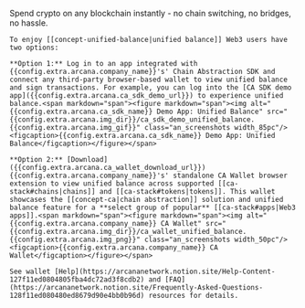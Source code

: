 Spend crypto on any blockchain instantly - no chain switching, no bridges, no hassle.

    To enjoy [[concept-unified-balance|unified balance]] Web3 users have two options:
    
    **Option 1:** Log in to an app integrated with {{config.extra.arcana.company_name}}'s' Chain Abstraction SDK and connect any third-party browser-based wallet to view unified balance and sign transactions. For example, you can log into the [CA SDK demo app]({{config.extra.arcana.ca_sdk_demo_url}}) to experience unified balance.<span markdown="span"><figure markdown="span"><img alt="{{config.extra.arcana.ca_sdk_name}} Demo App: Unified Balance" src="{{config.extra.arcana.img_dir}}/ca_sdk_demo_unified_balance.{{config.extra.arcana.img_gif}}" class="an_screenshots width_85pc"/><figcaption>{{config.extra.arcana.ca_sdk_name}} Demo App: Unified Balance</figcaption></figure></span>

    **Option 2:** [Download]({{config.extra.arcana.ca_wallet_download_url}}) {{config.extra.arcana.company_name}}'s' standalone CA Wallet browser extension to view unified balance across supported [[ca-stack#chains|chains]] and [[ca-stack#tokens|tokens]]. This wallet showcases the [[concept-ca|chain abstraction]] solution and unified balance feature for a **select group of popular** [[ca-stack#apps|Web3 apps]].<span markdown="span"><figure markdown="span"><img alt="{{config.extra.arcana.company_name}} CA Wallet" src="{{config.extra.arcana.img_dir}}/ca_wallet_unified_balance.{{config.extra.arcana.img_png}}" class="an_screenshots width_50pc"/><figcaption>{{config.extra.arcana.company_name}} CA Wallet</figcaption></figure></span>

    See wallet [Help](https://arcananetwork.notion.site/Help-Content-127f11ed0804805fba4dc72ad3f8cdb2) and [FAQ](https://arcananetwork.notion.site/Frequently-Asked-Questions-128f11ed080480ed8679d90e4bb0b96d) resources for details.
